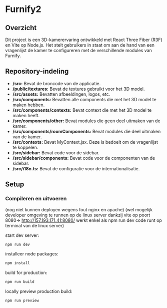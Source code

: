 # Furnify2

## Overzicht

Dit project is een 3D-kamerervaring ontwikkeld met React Three Fiber (R3F) en Vite op Node.js. Het stelt gebruikers in staat om aan de hand van een vragenlijst de kamer te configureren met de verschillende modules van Furnify.

## Repository-indeling

- **/src:** Bevat de broncode van de applicatie.
- **/public/textures:** Bevat de textures gebruikt voor het 3D model.
- **/src/assets:** Bevatten afbeeldingen, logos, etc.
- **/src/components:** Bevatten alle components die met het 3D model te maken hebben.
- **/src/components/contexts:** Bevat context die met het 3D model te maken heeft.
- **/src/components/other:** Bevat modules die geen deel uitmaken van de kamer.
- **/src/components/roomComponents:** Bevat modules die deel uitmaken van de kamer.
- **/src/contexts:** Bevat MyContext.jsx. Deze is bedoelt om de vragenlijst te koppelen.
- **/src/sidebar:** Bevat code voor de sidebar.
- **/src/sidebar/components:** Bevat code voor de componenten van de sidebar.
- **/src/i18n.ts:** Bevat de configuratie voor de internationalisatie.


## Setup

### Compileren en uitvoeren

(nog niet kunnen deployen wegens fout nginx en apache)
(wel mogelijk developer omgeving te runnen op de linux server dankzij vite op poort 8080-> http://157.193.171.41:8080/ werkt enkel als npm run dev code runt op terminal van de linux server)

start dev server:
```bash
npm run dev
```
installeer node packages:
```bash
npm install
```
build for production:
```bash
npm run build
```
locally preview production build:
```bash
npm run preview
```

